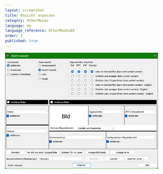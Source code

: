 ```yaml
---
layout: screenshot
title: Ansicht anpassen
category: OtherMasks
language: de
language_reference: OtherMasks03
order: 3
published: true
---
```

<img src="https://raw.githubusercontent.com/QuickImageComment/QuickImageComment/main/UserManual/images/Deutsch-prg/FormView.png">
